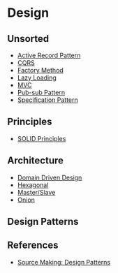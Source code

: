 # Design

## Unsorted

-   [Active Record Pattern](./active_record_pattern.md)
-   [CQRS](./cqrs.md)
-   [Factory Method](./factory_method.md)
-   [Lazy Loading](./lazy_loading.md)
-   [MVC](./mvc.md)
-   [Pub-sub Pattern](./pub_sub.md)
-   [Specification Pattern](./specification_pattern.md)

## Principles

-   [SOLID Principles](./solid.md)

## Architecture

-   [Domain Driven Design](./ddd.md)
-   [Hexagonal](./hexagonal.md)
-   [Master/Slave](./master_slave.md)
-   [Onion](./onion.md)

## Design Patterns

## References

-   [Source Making: Design Patterns][source_making]

[source_making]: https://sourcemaking.com/design_patterns "Source Making: Design Patterns"
